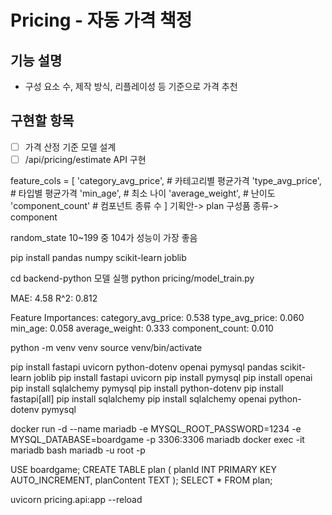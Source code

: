 # Pricing - 자동 가격 책정

## 기능 설명
- 구성 요소 수, 제작 방식, 리플레이성 등 기준으로 가격 추천

## 구현할 항목
- [ ] 가격 산정 기준 모델 설계
- [ ] /api/pricing/estimate API 구현

feature_cols = [
    'category_avg_price',   # 카테고리별 평균가격
    'type_avg_price',       # 타입별 평균가격
    'min_age',              # 최소 나이
    'average_weight',       # 난이도
    'component_count'       # 컴포넌트 종류 수
]
기획안-> plan   구성품 종류-> component

random_state 10~199 중 104가 성능이 가장 좋음


pip install pandas numpy scikit-learn joblib

cd backend-python
모델 실행 
python pricing/model_train.py


MAE: 4.58
R^2: 0.812

Feature Importances:
category_avg_price: 0.538
type_avg_price: 0.060
min_age: 0.058
average_weight: 0.333
component_count: 0.010



python -m venv venv
source venv/bin/activate

pip install fastapi uvicorn python-dotenv openai pymysql pandas scikit-learn joblib
pip install fastapi uvicorn
pip install pymysql
pip install openai
pip install sqlalchemy pymysql 
pip install python-dotenv 
pip install fastapi[all] 
pip install sqlalchemy 
pip install sqlalchemy openai python-dotenv pymysql


docker run -d --name mariadb -e MYSQL_ROOT_PASSWORD=1234 -e MYSQL_DATABASE=boardgame -p 3306:3306 mariadb
docker exec -it mariadb bash
mariadb -u root -p

USE boardgame;
CREATE TABLE plan (
    planId INT PRIMARY KEY AUTO_INCREMENT,
    planContent TEXT
);
SELECT * FROM plan;

uvicorn pricing.api:app --reload